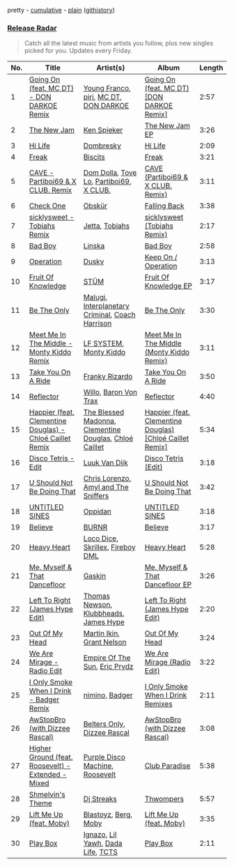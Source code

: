 pretty - [cumulative](/playlists/cumulative/Release%20Radar.md) - [plain](/playlists/plain/37i9dQZEVXbsudmxBFKW7G) ([githistory](https://github.githistory.xyz/vitokorn/spotify-playlist-archive/blob/master/playlists/plain/37i9dQZEVXbsudmxBFKW7G))
### [Release Radar](https://open.spotify.com/playlist/37i9dQZEVXbsudmxBFKW7G)

> Catch all the latest music from artists you follow, plus new singles picked for you. Updates every Friday.

| No. | Title | Artist(s) | Album | Length |
|---|---|---|---|---|
| 1 | [Going On (feat. MC DT) - DON DARKOE Remix](https://open.spotify.com/track/46Orkvin6ttKO7aFNr0dl7) | [Young Franco](https://open.spotify.com/artist/6mK0vAO13gT8jWYANyoXAl), [piri](https://open.spotify.com/artist/4DpmPt7gfAAq7WEx0E1X8s), [MC DT](https://open.spotify.com/artist/4cHj4iJzUsjzbEbZLuojl6), [DON DARKOE](https://open.spotify.com/artist/5JcJbx4RwpNjGP18K2V6Ql) | [Going On (feat. MC DT) [DON DARKOE Remix]](https://open.spotify.com/album/1JiwGuww69IWUiOf4PrW4n) | 2:57 |
| 2 | [The New Jam](https://open.spotify.com/track/7gbj2NPwqPt8aRnjC2cfhX) | [Ken Spieker](https://open.spotify.com/artist/1hFWjKEaPnMKiM73jlEIt2) | [The New Jam EP](https://open.spotify.com/album/3VCOxyEDj3yyLz1ahaRfQN) | 3:26 |
| 3 | [Hi Life](https://open.spotify.com/track/2MGlHVQuVb7L3wAxcvBhWF) | [Dombresky](https://open.spotify.com/artist/2GVtgxcx7jg5xVCZsIHSGN) | [Hi Life](https://open.spotify.com/album/4LW3veJas26r01Y7dDLQfB) | 2:09 |
| 4 | [Freak](https://open.spotify.com/track/5XXriU0XC0HPH60GIJYpIA) | [Biscits](https://open.spotify.com/artist/052B9SONfhoScw7dgYWw5o) | [Freak](https://open.spotify.com/album/1bPzfiNL4MaiHWD9bxknaO) | 3:21 |
| 5 | [CAVE - Partiboi69 & X CLUB. Remix](https://open.spotify.com/track/3G8v8bUaefnLn5BRWSSb1i) | [Dom Dolla](https://open.spotify.com/artist/205i7E8fNVfojowcQSfK9m), [Tove Lo](https://open.spotify.com/artist/4NHQUGzhtTLFvgF5SZesLK), [Partiboi69](https://open.spotify.com/artist/0CutULGVZ24wOr1HHYoEOL), [X CLUB.](https://open.spotify.com/artist/4CYPaFp9yDrNduNptv0DPQ) | [CAVE (Partiboi69 & X CLUB. Remix)](https://open.spotify.com/album/4o1KIagUFPxvmvsObnRLvT) | 3:11 |
| 6 | [Check One](https://open.spotify.com/track/7JI4W4fvPwzoPGcRSKYeHw) | [Obskür](https://open.spotify.com/artist/29MTNlaVntQaQiDyj8KGwx) | [Falling Back](https://open.spotify.com/album/1PNLHxshVVuPtCQgY7tWGo) | 3:38 |
| 7 | [sicklysweet - Tobiahs Remix](https://open.spotify.com/track/4Bl7u2Q9Tj3VQn89i3aNYm) | [Jetta](https://open.spotify.com/artist/51V0E9ipJyIj7yFDkaLx96), [Tobiahs](https://open.spotify.com/artist/4eHzBO6qaL2wt35kENSbTs) | [sicklysweet (Tobiahs Remix)](https://open.spotify.com/album/3hCHGxMG8nSjjdCdlEZtBh) | 2:17 |
| 8 | [Bad Boy](https://open.spotify.com/track/6JHLEqlfiQDVJ0SbSsZIyL) | [Linska](https://open.spotify.com/artist/5f7jxYF5js7lD5lMyIPUBq) | [Bad Boy](https://open.spotify.com/album/1TEKWGE5byHlJaed68p4BN) | 2:58 |
| 9 | [Operation](https://open.spotify.com/track/7FMQvjo1AK4kWr5dE4s94F) | [Dusky](https://open.spotify.com/artist/5gqoUf9vKKv96b1c0GBKwu) | [Keep On / Operation](https://open.spotify.com/album/51pDBwHrfZ62Dq8XVjgXFF) | 3:13 |
| 10 | [Fruit Of Knowledge](https://open.spotify.com/track/4L3AcqZmVo7sKoH4BAhurm) | [STÜM](https://open.spotify.com/artist/2voP6uZbMR9fJ49e8HE9Fd) | [Fruit Of Knowledge EP](https://open.spotify.com/album/1IUitXyds4l7KJRGzvYx6R) | 3:17 |
| 11 | [Be The Only](https://open.spotify.com/track/2WkQHb5B2D2iuA8N6yuDPS) | [Malugi](https://open.spotify.com/artist/50udUOTR7dQUgyPwPuCLM6), [Interplanetary Criminal](https://open.spotify.com/artist/6uJ51uV5rYzu1MJkC4CceI), [Coach Harrison](https://open.spotify.com/artist/40DuSzxFswBymk0cjFnuqL) | [Be The Only](https://open.spotify.com/album/5gIaxf4PYVDsJovHklrbtu) | 3:30 |
| 12 | [Meet Me In The Middle - Monty Kiddo Remix](https://open.spotify.com/track/5ImFaxA67BYvrroI0RWo8L) | [LF SYSTEM](https://open.spotify.com/artist/0HxX6imltnNXJyQhu4nsiO), [Monty Kiddo](https://open.spotify.com/artist/2hUodM79etRBN9x06kpmQy) | [Meet Me In The Middle (Monty Kiddo Remix)](https://open.spotify.com/album/7GKRJobHqMzGYWOnSQ2iDK) | 3:11 |
| 13 | [Take You On A Ride](https://open.spotify.com/track/0EHYJC5x9CNKumQe8WJA6k) | [Franky Rizardo](https://open.spotify.com/artist/2UgphhGSlC9QWgaZWUOCkl) | [Take You On A Ride](https://open.spotify.com/album/5toTQhxSjfy0rMaqbOBajk) | 3:50 |
| 14 | [Reflector](https://open.spotify.com/track/4SAQxw91FoFZiRujoYcuRU) | [Willo](https://open.spotify.com/artist/7ssD6eT1Te3ugcd1noTNLA), [Baron Von Trax](https://open.spotify.com/artist/0fwVrpm40ibmSV0BNqbQgT) | [Reflector](https://open.spotify.com/album/7gO5NLvy6yH1twMkKZc3rd) | 4:40 |
| 15 | [Happier (feat. Clementine Douglas) - Chloé Caillet Remix](https://open.spotify.com/track/54p6Ic8vkvyYsxT1At2wpF) | [The Blessed Madonna](https://open.spotify.com/artist/4TvhRzxIL1le2PWCeUqxQw), [Clementine Douglas](https://open.spotify.com/artist/4DWuml4Jf6K81b5rAPwMb6), [Chloé Caillet](https://open.spotify.com/artist/68ywCN6ZpInbcilOfLBa3a) | [Happier (feat. Clementine Douglas) [Chloé Caillet Remix]](https://open.spotify.com/album/4NzM5LygYw2y94mfu1GD4o) | 5:34 |
| 16 | [Disco Tetris - Edit](https://open.spotify.com/track/2gVJTQbla9i7bxnKdLiu45) | [Luuk Van Dijk](https://open.spotify.com/artist/1KFfk3NtblIJtGEqyiR31t) | [Disco Tetris (Edit)](https://open.spotify.com/album/6qv9cgmk8pQ8Lu6xkAHBg2) | 3:18 |
| 17 | [U Should Not Be Doing That](https://open.spotify.com/track/3IRUnD7KOB6rSoEsxBG5oC) | [Chris Lorenzo](https://open.spotify.com/artist/7tm9Tuc70geXOOyKhtZHIj), [Amyl and The Sniffers](https://open.spotify.com/artist/3NqV2DJoAWsjl787bWaHW7) | [U Should Not Be Doing That](https://open.spotify.com/album/7mxUMtwfCoClzqAB7a4wh3) | 3:42 |
| 18 | [UNTITLED SINES](https://open.spotify.com/track/616fgoQPjrNSdLp5KB4vG0) | [Oppidan](https://open.spotify.com/artist/338p7qzZTDJSHJzSjIZMFK) | [UNTITLED SINES](https://open.spotify.com/album/5jtPHjJVML1jP5WgiGK9zn) | 3:18 |
| 19 | [Believe](https://open.spotify.com/track/6xuC5KFnyKtJ4Ct3tTJa4Q) | [BURNR](https://open.spotify.com/artist/7bi8ABpXgK2DpE5nRaWdZ5) | [Believe](https://open.spotify.com/album/3v4FlkCeWsvkRf3LvY8cut) | 3:17 |
| 20 | [Heavy Heart](https://open.spotify.com/track/0tI2NvbF31oQNop2UeIvsC) | [Loco Dice](https://open.spotify.com/artist/4rbw4Z9Hjn6n9x5oYzZe7P), [Skrillex](https://open.spotify.com/artist/5he5w2lnU9x7JFhnwcekXX), [Fireboy DML](https://open.spotify.com/artist/75VKfyoBlkmrJFDqo1o2VY) | [Heavy Heart](https://open.spotify.com/album/7eNj0dNMVR2mH1E6sqhEtg) | 5:28 |
| 21 | [Me, Myself & That Dancefloor](https://open.spotify.com/track/3zGcP713ZPe6OYGlOWYpKu) | [Gaskin](https://open.spotify.com/artist/17uIxPZilMlZt3g31mL4sm) | [Me, Myself & That Dancefloor EP](https://open.spotify.com/album/6hkRPAZb0cjySkQeSPoNPa) | 3:26 |
| 22 | [Left To Right (James Hype Edit)](https://open.spotify.com/track/0Ey54LmdxIxdXQSqG2LsZW) | [Thomas Newson](https://open.spotify.com/artist/66MrdPDHTjnnMOTBmC81q5), [Klubbheads](https://open.spotify.com/artist/2j9KNQNo5B2mQ1isoa0eIe), [James Hype](https://open.spotify.com/artist/43BxCL6t4c73BQnIJtry5v) | [Left To Right (James Hype Edit)](https://open.spotify.com/album/5EIOrgM3MJD1VsH9c3oRon) | 2:20 |
| 23 | [Out Of My Head](https://open.spotify.com/track/1pvxpOhhfWOA3g1SF5ibjC) | [Martin Ikin](https://open.spotify.com/artist/7DhdJhd6DrxeJlUajwttd1), [Grant Nelson](https://open.spotify.com/artist/6uEi6lYYhf6Fkd40ZVCKqi) | [Out Of My Head](https://open.spotify.com/album/0YcFskeeqxFZ6SVYInJcHz) | 3:24 |
| 24 | [We Are Mirage - Radio Edit](https://open.spotify.com/track/64guoV5V5VYkaSAA1vVua9) | [Empire Of The Sun](https://open.spotify.com/artist/67hb7towEyKvt5Z8Bx306c), [Eric Prydz](https://open.spotify.com/artist/5sm0jQ1mq0dusiLtDJ2b4R) | [We Are Mirage (Radio Edit)](https://open.spotify.com/album/3mSm2Ib3z7JaA7eTGARUd8) | 3:22 |
| 25 | [I Only Smoke When I Drink - Badger Remix](https://open.spotify.com/track/1NeKGzcnnQi6kD20pdBwU1) | [nimino](https://open.spotify.com/artist/5x0R3zoC09GMiRJomoexLV), [Badger](https://open.spotify.com/artist/4mnrcwjD8rgFeOzvXmkcw3) | [I Only Smoke When I Drink Remixes](https://open.spotify.com/album/49SdiGWkN6XqxoYeQPHRzd) | 2:11 |
| 26 | [AwStopBro (with Dizzee Rascal)](https://open.spotify.com/track/22J84Pk8YIi7OusnvPBZtw) | [Belters Only](https://open.spotify.com/artist/1H1sDUWSlytzifZTDpKgUA), [Dizzee Rascal](https://open.spotify.com/artist/0gusqTJKxtU1UTmNRMHZcv) | [AwStopBro (with Dizzee Rascal)](https://open.spotify.com/album/4FNH9CF6bra34wW8l6H4x5) | 3:08 |
| 27 | [Higher Ground (feat. Roosevelt) - Extended - Mixed](https://open.spotify.com/track/79P7mUy2I1YFFdRebRvwTk) | [Purple Disco Machine](https://open.spotify.com/artist/2WBJQGf1bT1kxuoqziH5g4), [Roosevelt](https://open.spotify.com/artist/4AQrqVz6BYwy29iMxcGtx7) | [Club Paradise](https://open.spotify.com/album/0VWtu79VmsHBYus6gfrboH) | 5:38 |
| 28 | [Shmelvin's Theme](https://open.spotify.com/track/2cNslDkpgPXPMblWyDFbi6) | [Dj Streaks](https://open.spotify.com/artist/67YkGjtw8rmC6Ck0GmoxFA) | [Thwompers](https://open.spotify.com/album/60dOb2opTHReRPUOEDXzJ4) | 5:57 |
| 29 | [Lift Me Up (feat. Moby)](https://open.spotify.com/track/1J74X8rQajxmXyJ1N6sF3P) | [Blastoyz](https://open.spotify.com/artist/6WLP1sraOcF3Gaxp7xBa4p), [Berg](https://open.spotify.com/artist/2r7sssoF6zZbPOG0U0YOem), [Moby](https://open.spotify.com/artist/3OsRAKCvk37zwYcnzRf5XF) | [Lift Me Up (feat. Moby)](https://open.spotify.com/album/7m8lcfk9BYuSx2I4dqDfv7) | 3:35 |
| 30 | [Play Box](https://open.spotify.com/track/6bMWeNBvZmPbfZ8mrULx9k) | [Ignazo](https://open.spotify.com/artist/6MrcjgGyJ3uOoL6Ee7b8nb), [Lil Yawh](https://open.spotify.com/artist/50vMVpuLqxVjxvO84cgKRW), [Dada Life](https://open.spotify.com/artist/00sAT5YX8W3xNd1EuqyHw9), [TCTS](https://open.spotify.com/artist/1mFGfrveXbpolppPgO29Io) | [Play Box](https://open.spotify.com/album/4xUgdko17O0NkwuTxXj0wM) | 2:11 |